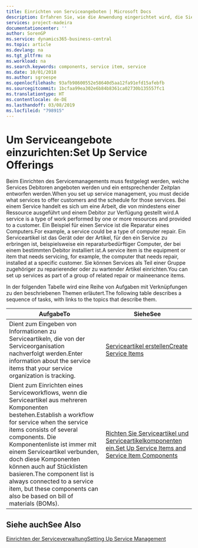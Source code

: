 ```yaml
---
title: Einrichten von Serviceangeboten | Microsoft Docs
description: Erfahren Sie, wie die Anwendung eingerichtet wird, die Sie Ihren Debitoren anbieten.
services: project-madeira
documentationcenter: ''
author: SorenGP
ms.service: dynamics365-business-central
ms.topic: article
ms.devlang: na
ms.tgt_pltfrm: na
ms.workload: na
ms.search.keywords: components, service item, service
ms.date: 10/01/2018
ms.author: sgroespe
ms.openlocfilehash: 93afb98600552e58640d5aa12fa91efd15afebfb
ms.sourcegitcommit: 1bcfaa99ea302e6b84b8361ca02730b135557fc1
ms.translationtype: HT
ms.contentlocale: de-DE
ms.lasthandoff: 03/08/2019
ms.locfileid: "798915"
---
```

# <a name="set-up-service-offerings"></a><span data-ttu-id="3c269-103">Um Serviceangebote einzurichten:</span><span class="sxs-lookup"><span data-stu-id="3c269-103">Set Up Service Offerings</span></span>
<span data-ttu-id="3c269-104">Beim Einrichten des Servicemanagements muss festgelegt werden, welche Services Debitoren angeboten werden und ein entsprechender Zeitplan entworfen werden.</span><span class="sxs-lookup"><span data-stu-id="3c269-104">When you set up service management, you must decide what services to offer customers and the schedule for those services.</span></span> <span data-ttu-id="3c269-105">Bei einem Service handelt es sich um eine Arbeit, die von mindestens einer Ressource ausgeführt und einem Debitor zur Verfügung gestellt wird.</span><span class="sxs-lookup"><span data-stu-id="3c269-105">A service is a type of work performed by one or more resources and provided to a customer.</span></span> <span data-ttu-id="3c269-106">Ein Beispiel für einen Service ist die Reparatur eines Computers.</span><span class="sxs-lookup"><span data-stu-id="3c269-106">For example, a service could be a type of computer repair.</span></span> <span data-ttu-id="3c269-107">Ein Serviceartikel ist das Gerät oder der Artikel, für den ein Service zu erbringen ist, beispielsweise ein reparaturbedürftiger Computer, der bei einem bestimmten Debitor installiert ist.</span><span class="sxs-lookup"><span data-stu-id="3c269-107">A service item is the equipment or item that needs servicing, for example, the computer that needs repair, installed at a specific customer.</span></span> <span data-ttu-id="3c269-108">Sie können Services als Teil einer Gruppe zugehöriger zu reparierender oder zu wartender Artikel einrichten.</span><span class="sxs-lookup"><span data-stu-id="3c269-108">You can set up services as part of a group of related repair or maineenance items.</span></span>  
  
<span data-ttu-id="3c269-109">In der folgenden Tabelle wird eine Reihe von Aufgaben mit Verknüpfungen zu den beschriebenen Themen erläutert.</span><span class="sxs-lookup"><span data-stu-id="3c269-109">The following table describes a sequence of tasks, with links to the topics that describe them.</span></span>  
  
|<span data-ttu-id="3c269-110">**Aufgabe**</span><span class="sxs-lookup"><span data-stu-id="3c269-110">**To**</span></span>|<span data-ttu-id="3c269-111">**Siehe**</span><span class="sxs-lookup"><span data-stu-id="3c269-111">**See**</span></span>|  
|------------|-------------|  
|<span data-ttu-id="3c269-112">Dient zum Eingeben von Informationen zu Serviceartikeln, die von der Serviceorganisation nachverfolgt werden.</span><span class="sxs-lookup"><span data-stu-id="3c269-112">Enter information about the service items that your service organization is tracking.</span></span>|[<span data-ttu-id="3c269-113">Serviceartikel erstellen</span><span class="sxs-lookup"><span data-stu-id="3c269-113">Create Service Items</span></span>](service-how-to-create-service-items.md)|  
|<span data-ttu-id="3c269-114">Dient zum Einrichten eines Serviceworkflows, wenn die Serviceartikel aus mehreren Komponenten bestehen.</span><span class="sxs-lookup"><span data-stu-id="3c269-114">Establish a workflow for service when the service items consists of several components.</span></span> <span data-ttu-id="3c269-115">Die Komponentenliste ist immer mit einem Serviceartikel verbunden, doch diese Komponenten können auch auf Stücklisten basieren.</span><span class="sxs-lookup"><span data-stu-id="3c269-115">The component list is always connected to a service item, but these components can also be based on bill of materials (BOMs).</span></span>|[<span data-ttu-id="3c269-116">Richten Sie Serviceartikel und Serviceartikelkomponenten ein.</span><span class="sxs-lookup"><span data-stu-id="3c269-116">Set Up Service Items and Service Item Components</span></span>](service-how-setup-service-items.md)|  
  
## <a name="see-also"></a><span data-ttu-id="3c269-117">Siehe auch</span><span class="sxs-lookup"><span data-stu-id="3c269-117">See Also</span></span>  
[<span data-ttu-id="3c269-118">Einrichten der Serviceverwaltung</span><span class="sxs-lookup"><span data-stu-id="3c269-118">Setting Up Service Management</span></span>](service-setup-service.md)   